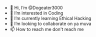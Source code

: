 - 👋 Hi, I’m @Dogeater3000
- 👀 I’m interested in Coding
- 🌱 I’m currently learning Ethical Hacking
- 💞️ I’m looking to collaborate on ya muva
- 📫 How to reach me don't reach me

<!---
Dogeater3000/Dogeater3000 is a ✨ special ✨ repository because its `README.md` (this file) appears on your GitHub profile.
You can click the Preview link to take a look at your changes.
--->
